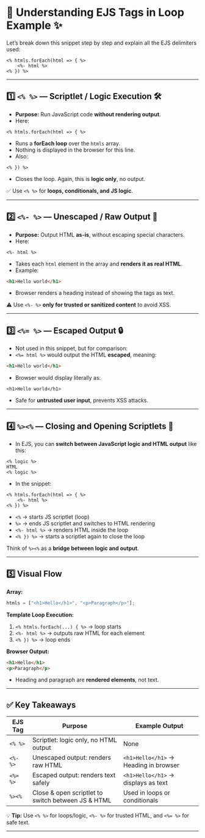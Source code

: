 
# 🧩 Understanding EJS Tags in Loop Example ✨

Let’s break down this snippet step by step and explain all the EJS delimiters used:

```ejs
<% htmls.forEach(html => { %>
    <%- html %>
<% }) %>
```

---

## 1️⃣ `<% %>` — Scriptlet / Logic Execution 🛠️

* **Purpose:** Run JavaScript code **without rendering output**.
* Here:

```ejs
<% htmls.forEach(html => { %>
```

* Runs a **forEach loop** over the `htmls` array.
* Nothing is displayed in the browser for this line.
* Also:

```ejs
<% }) %>
```

* Closes the loop. Again, this is **logic only**, no output.

✅ Use `<% %>` for **loops, conditionals, and JS logic**.

---

## 2️⃣ `<%- %>` — Unescaped / Raw Output 🌟

* **Purpose:** Output HTML **as-is**, without escaping special characters.
* Here:

```ejs
<%- html %>
```

* Takes each `html` element in the array and **renders it as real HTML**.
* Example:

```html
<h1>Hello world</h1>
```

* Browser renders a heading instead of showing the tags as text.

⚠️ Use `<%- %>` **only for trusted or sanitized content** to avoid XSS.

---

## 3️⃣ `<%= %>` — Escaped Output 🔒

* Not used in this snippet, but for comparison:
* `<%= html %>` would output the HTML **escaped**, meaning:

```html
<h1>Hello world</h1>
```

* Browser would display literally as:

```
<h1>Hello world</h1>
```

* Safe for **untrusted user input**, prevents XSS attacks.

---

## 4️⃣ `%><%` — Closing and Opening Scriptlets 🔄

* In EJS, you can **switch between JavaScript logic and HTML output** like this:

```ejs
<% logic %> 
HTML 
<% logic %>
```

* In the snippet:

```ejs
<% htmls.forEach(html => { %>
    <%- html %>
<% }) %>
```

* `<%` → starts JS scriptlet (loop)
* `%>` → ends JS scriptlet and switches to HTML rendering
* `<%- html %>` → renders HTML inside the loop
* `<% }) %>` → starts a scriptlet again to close the loop

Think of `%><%` as a **bridge between logic and output**.

---

## 5️⃣ Visual Flow

**Array:**

```js
htmls = ["<h1>Hello</h1>", "<p>Paragraph</p>"];
```

**Template Loop Execution:**

1. `<% htmls.forEach(...) { %>` → loop starts
2. `<%- html %>` → outputs raw HTML for each element
3. `<% }) %>` → loop ends

**Browser Output:**

```html
<h1>Hello</h1>
<p>Paragraph</p>
```

* Heading and paragraph are **rendered elements**, not text.

---

## ✅ Key Takeaways

| EJS Tag  | Purpose                                            | Example Output                        |
| -------- | -------------------------------------------------- | ------------------------------------- |
| `<% %>`  | Scriptlet: logic only, no HTML output              | None                                  |
| `<%- %>` | Unescaped output: renders raw HTML                 | `<h1>Hello</h1>` → Heading in browser |
| `<%= %>` | Escaped output: renders text safely                | `<h1>Hello</h1>` → displays as text   |
| `%><%`   | Close & open scriptlet to switch between JS & HTML | Used in loops or conditionals         |

💡 **Tip:**
Use `<% %>` for loops/logic, `<%- %>` for trusted HTML, and `<%= %>` for safe text.

---